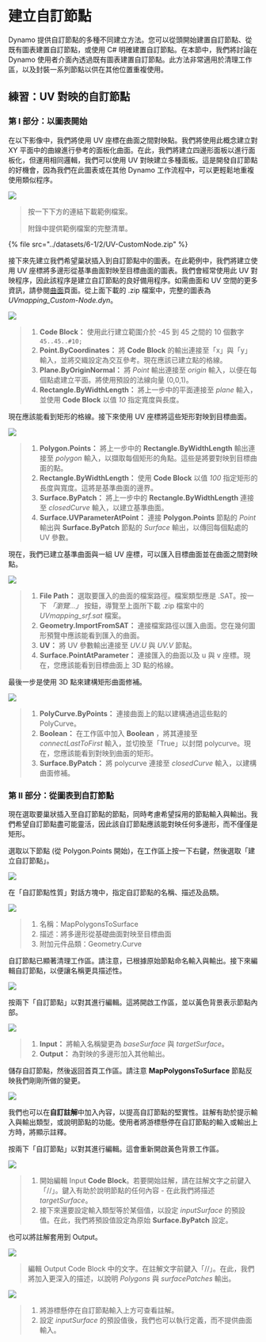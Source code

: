 # 建立自訂節點

Dynamo 提供自訂節點的多種不同建立方法。您可以從頭開始建置自訂節點、從既有圖表建置自訂節點，或使用 C# 明確建置自訂節點。在本節中，我們將討論在 Dynamo 使用者介面內透過既有圖表建置自訂節點。此方法非常適用於清理工作區，以及封裝一系列節點以供在其他位置重複使用。

## 練習：UV 對映的自訂節點

### 第 I 部分：以圖表開始

在以下影像中，我們將使用 UV 座標在曲面之間對映點。我們將使用此概念建立對 XY 平面中的曲線進行參考的面板化曲面。在此，我們將建立四邊形面板以進行面板化，但運用相同邏輯，我們可以使用 UV 對映建立多種面板。這是開發自訂節點的好機會，因為我們在此圖表或在其他 Dynamo 工作流程中，可以更輕鬆地重複使用類似程序。

![](../images/6-1/2/customnodeforuvmappingptI-01.jpg)

> 按一下下方的連結下載範例檔案。
>
> 附錄中提供範例檔案的完整清單。

{% file src="../datasets/6-1/2/UV-CustomNode.zip" %}

接下來先建立我們希望巢狀插入到自訂節點中的圖表。在此範例中，我們將建立使用 UV 座標將多邊形從基準曲面對映至目標曲面的圖表。我們會經常使用此 UV 對映程序，因此該程序是建立自訂節點的良好備用程序。如需曲面和 UV 空間的更多資訊，請參閱[曲面](../../5\_essential\_nodes\_and\_concepts/5-2\_geometry-for-computational-design/5-surfaces.md)頁面。從上面下載的 .zip 檔案中，完整的圖表為 _UVmapping_Custom-Node.dyn_。

![](../images/6-1/2/customnodeforuvmappingptI-02.jpg)

> 1. **Code Block：** 使用此行建立範圍介於 -45 到 45 之間的 10 個數字 `45..45..#10;`
> 2. **Point.ByCoordinates：** 將 **Code Block** 的輸出連接至「x」與「y」輸入，並將交織設定為交互參考。現在應該已建立點的格線。
> 3. **Plane.ByOriginNormal：** 將 _Point_ 輸出連接至 _origin_ 輸入，以便在每個點處建立平面。將使用預設的法線向量 (0,0,1)。
> 4. **Rectangle.ByWidthLength：** 將上一步中的平面連接至 _plane_ 輸入，並使用 **Code Block** 以值 _10_ 指定寬度與長度。

現在應該能看到矩形的格線。接下來使用 UV 座標將這些矩形對映到目標曲面。

![](../images/6-1/2/customnodeforuvmappingptI-03.jpg)

> 1. **Polygon.Points：** 將上一步中的 **Rectangle.ByWidthLength** 輸出連接至 _polygon_ 輸入，以擷取每個矩形的角點。這些是將要對映到目標曲面的點。
> 2. **Rectangle.ByWidthLength：** 使用 **Code Block** 以值 _100_ 指定矩形的長度與寬度。這將是基準曲面的邊界。
> 3. **Surface.ByPatch：** 將上一步中的 **Rectangle.ByWidthLength** 連接至 _closedCurve_ 輸入，以建立基準曲面。
> 4. **Surface.UVParameterAtPoint：** 連接 **Polygon.Points** 節點的 _Point_ 輸出與 **Surface.ByPatch** 節點的 _Surface_ 輸出，以傳回每個點處的 UV 參數。

現在，我們已建立基準曲面與一組 UV 座標，可以匯入目標曲面並在曲面之間對映點。

![](../images/6-1/2/customnodeforuvmappingptI-04.jpg)

> 1. **File Path：** 選取要匯入的曲面的檔案路徑。檔案類型應是 .SAT。按一下 _「瀏覽...」_ 按鈕，導覽至上面所下載 .zip 檔案中的 _UVmapping_srf.sat_ 檔案。
> 2. **Geometry.ImportFromSAT：** 連接檔案路徑以匯入曲面。您在幾何圖形預覽中應該能看到匯入的曲面。
> 3. **UV：** 將 UV 參數輸出連接至 _UV.U_ 與 _UV.V_ 節點。
> 4. **Surface.PointAtParameter：** 連接匯入的曲面以及 u 與 v 座標。現在，您應該能看到目標曲面上 3D 點的格線。

最後一步是使用 3D 點來建構矩形曲面修補。

![](../images/6-1/2/customnodeforuvmappingptI-05.jpg)

> 1. **PolyCurve.ByPoints：** 連接曲面上的點以建構通過這些點的 PolyCurve。
> 2. **Boolean：** 在工作區中加入 **Boolean** ，將其連接至 _connectLastToFirst_ 輸入，並切換至「True」以封閉 polycurve。現在，您應該能看到對映到曲面的矩形。
> 3. **Surface.ByPatch：** 將 polycurve 連接至 _closedCurve_ 輸入，以建構曲面修補。

### 第 II 部分：從圖表到自訂節點

現在選取要巢狀插入至自訂節點的節點，同時考慮希望採用的節點輸入與輸出。我們希望自訂節點盡可能靈活，因此該自訂節點應該能對映任何多邊形，而不僅僅是矩形。

選取以下節點 (從 Polygon.Points 開始)，在工作區上按一下右鍵，然後選取「建立自訂節點」。

![](../images/6-1/2/customnodeforuvmappingptII-01.jpg)

在「自訂節點性質」對話方塊中，指定自訂節點的名稱、描述及品類。

![](../images/6-1/2/customnodeforuvmappingptII-02.jpg)

> 1. 名稱：MapPolygonsToSurface
> 2. 描述：將多邊形從基礎曲面對映至目標曲面
> 3. 附加元件品類：Geometry.Curve

自訂節點已顯著清理工作區。請注意，已根據原始節點命名輸入與輸出。接下來編輯自訂節點，以便讓名稱更具描述性。

![](../images/6-1/2/customnodeforuvmappingptII-03.jpg)

按兩下「自訂節點」以對其進行編輯。這將開啟工作區，並以黃色背景表示節點內部。

![](../images/6-1/2/customnodeforuvmappingptII-04.jpg)

> 1. **Input：** 將輸入名稱變更為 _baseSurface_ 與 _targetSurface_。
> 2. **Output：** 為對映的多邊形加入其他輸出。

儲存自訂節點，然後返回首頁工作區。請注意 **MapPolygonsToSurface** 節點反映我們剛剛所做的變更。

![](../images/6-1/2/customnodeforuvmappingptII-05.jpg)

我們也可以在**自訂註解**中加入內容，以提高自訂節點的堅實性。註解有助於提示輸入與輸出類型，或說明節點的功能。使用者將游標懸停在自訂節點的輸入或輸出上方時，將顯示註釋。

按兩下「自訂節點」以對其進行編輯。這會重新開啟黃色背景工作區。

![](../images/6-1/2/customnodeforuvmappingptII-06.jpg)

> 1. 開始編輯 Input **Code Block**。若要開始註解，請在註解文字之前鍵入「//」。鍵入有助於說明節點的任何內容 - 在此我們將描述 _targetSurface_。
> 2. 接下來還要設定輸入類型等於某個值，以設定 _inputSurface_ 的預設值。在此，我們將預設值設定為原始 **Surface.ByPatch** 設定。

也可以將註解套用到 Output。

![](../images/6-1/2/customnodeforuvmappingptII-07.jpg)

> 編輯 Output Code Block 中的文字。在註解文字前鍵入「//」。在此，我們將加入更深入的描述，以說明 _Polygons_ 與 _surfacePatches_ 輸出。

![](../images/6-1/2/customnodeforuvmappingptII-08.jpg)

> 1. 將游標懸停在自訂節點輸入上方可查看註解。
> 2. 設定 _inputSurface_ 的預設值後，我們也可以執行定義，而不提供曲面輸入。
